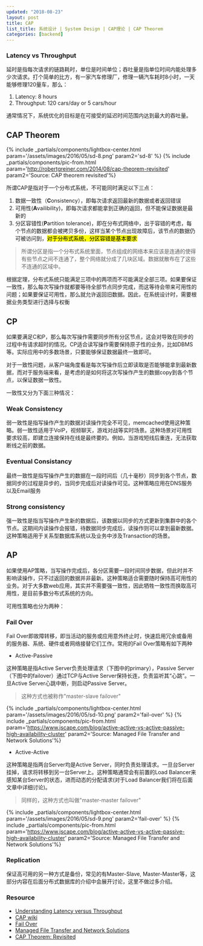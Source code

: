 ```yaml
---
updated: "2018-08-23"
layout: post
title: CAP
list_title: 系统设计 | System Design | CAP理论 | CAP Theorem
categories: [backend]
---
```


### Latency vs Throughput

延时是指每次请求的链路耗时，单位是时间单位；吞吐量是指单位时间内能处理多少次请求。打个简单的比方，有一家汽车修理厂，修理一辆汽车耗时8小时，一天能够修理120量车，那么：

1. Latency: 8 hours
2. Throughput: 120 cars/day or 5 cars/hour

通常情况下，系统优化的目标是在可接受的延迟时间范围内达到最大的吞吐量。

## CAP Theorem

{% include _partials/components/lightbox-center.html param='/assets/images/2016/05/sd-8.png' param2='sd-8' %}
{% include _partials/components/pic-from.html param='http://robertgreiner.com/2014/08/cap-theorem-revisited' param2='Source: CAP theorem revisited'%}


所谓CAP是指对于一个分布式系统，不可能同时满足以下三点：

1. 数据一致性（**C**onsistency），即每次请求返回最新的数据或者返回错误
2. 可用性(**A**vailibility)，即每次请求都能拿到正确的返回，但不能保证数据是最新的
3. 分区容错性(**P**artition tolerance)，即在分布式网络中，出于容错的考虑，每个节点的数据都会被拷贝多份，这样当某个节点出现故障后，该节点的数据仍可被访问到，<mark>对于分布式系统，分区容错是基本要求</mark>

> 所谓分区是指一个分布式系统里面，节点组成的网络本来应该是连通的使得有些节点之间不连通了，整个网络就分成了几块区域。数据就散布在了这些不连通的区域中。

根据定理，分布式系统只能满足三项中的两项而不可能满足全部三项。如果要保证一致性，那么每次写操作就都要等待全部节点同步完成，而这等待会带来可用性的问题；如果要保证可用性，那么就允许返回旧数据。因此，在系统设计时，需要根据业务类型进行选择与权衡

## CP 

如果要满足C和P，那么每次写操作需要同步所有分区节点，这会对导致在同步的过程中有请求超时的情况。CP适合读写操作需要保持原子性的业务，比如DBMS等。实际应用中的多数场景，只要能够保证数据最终一致即可。

对于一致性问题，从客户端角度看是每次写操作后立即读取是否能够能拿到最新数据，而对于服务端来看，是考虑的是如何将这次写操作产生的数据copy到各个节点，以保证数据一致性。

一致性又分为下面三种情况：

### Weak Consistency

弱一致性是指写操作产生的数据对读操作完全不可见，memcached使用这种策略。弱一致性适用于VoIP，视频聊天，游戏对战等实时场景。这种场景对可用性要求较高，即建立连接保持在线是最终要的。例如，当游戏短线后重连，无法获取断线之前的数据。

### Eventual Consistancy

最终一致性是指写操作产生的数据在一段时间后（几十毫秒）同步到各个节点，数据同步的过程是异步的，当同步完成后对读操作可见。这种策略应用在DNS服务以及Email服务

### Strong consistency

强一致性是指当写操作产生新的数据后，该数据以同步的方式更新到集群中的各个节点。这期间内读操作会报错，待数据同步完成后，读操作则可以拿到最新数据。这种策略适用于关系型数据库系统以及业务中涉及Transaction的场景。

## AP

如果使用AP策略，当写操作完成后，各分区需要一段时间同步数据，但此时并不影响读操作，只不过返回的数据并非最新。这种策略适合需要随时保持高可用性的业务。对于大多数web应用，其实并不需要强一致性，因此牺牲一致性而换取高可用性，是目前多数分布式系统的方向。

可用性策略也分为两种：

### Fail Over

Fail Over即故障转移，即当活动的服务或应用意外终止时，快速启用冗余或备用的服务器、系统、硬件或者网络接替它们工作。常用的Fail Over策略有如下两种

- Active-Passive

这种策略是指Active Server负责处理请求（下图中的primary），Passive Server（下图中的failover）通过TCP与Active Server保持长连，负责监听其“心跳”。一旦Active Server心跳中断，则启动Passive Server。

> 这种方式也被称作"master-slave failover"

{% include _partials/components/lightbox-center.html param='/assets/images/2016/05/sd-10.png' param2='fail-over' %}
{% include _partials/components/pic-from.html param='https://www.jscape.com/blog/active-active-vs-active-passive-high-availability-cluster' param2='Source: Managed File Transfer and Network Solutions'%}

-  Active-Active

这种策略是指两台Server均是Active Server，同时负责处理请求。一旦台Server挂掉，请求将转移到另一台Server上。这种策略通常会有前置的Load Balancer来感知某台Server的状态，进而动态的分配请求(对于Load Balancer我们将在后面文章中详细讨论)。

> 同样的，这种方式也叫做"master-master failover"

{% include _partials/components/lightbox-center.html param='/assets/images/2016/05/sd-9.png' param2='fail-over' %}
{% include _partials/components/pic-from.html param='https://www.jscape.com/blog/active-active-vs-active-passive-high-availability-cluster' param2='Source: Managed File Transfer and Network Solutions'%}

### Replication

保证高可用的另一种方式是备份，常见的有Master-Slave, Master-Master等，这部分内容在后面分布式数据库的介绍中会展开讨论，这里不做过多介绍。

### Resource

- [Understanding Latency versus Throughput](https://community.cadence.com/cadence_blogs_8/b/sd/posts/understanding-latency-vs-throughput)
- [CAP wiki](https://zh.wikipedia.org/wiki/CAP%E5%AE%9A%E7%90%86)
- [Fail Over](https://zh.wikipedia.org/wiki/%E6%95%85%E9%9A%9C%E8%BD%AC%E7%A7%BB)
- [Managed File Transfer and Network Solutions](https://www.jscape.com/blog/active-active-vs-active-passive-high-availability-cluster)
- [CAP Theorem: Revisited](http://robertgreiner.com/2014/08/cap-theorem-revisited/)